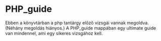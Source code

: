 # PHP_guide

Ebben a könyvtárban a  php tantárgy előző vizsgái vannak megoldva. (Néhány megoldás hiányos.)
A PHP_guide mappában egy ultimate guide van mindennel, ami egy sikeres vizsgához kell.
